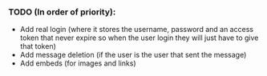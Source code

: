 ### TODO (In order of priority):
 - Add real login (where it stores the username, password and an access token that never expire so when the user login they will just have to give that token)
 - Add message deletion (if the user is the user that sent the message)
 - Add embeds (for images and links)